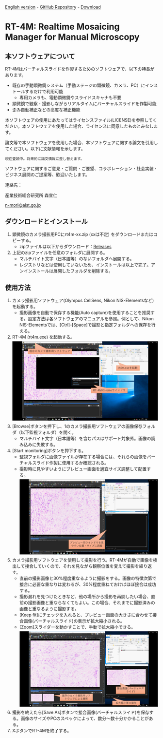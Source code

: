 [English version](README.md) - [GitHub Repository](https://github.com/mori-nobuhito/rt4m-pub/) - [Download](https://github.com/mori-nobuhito/rt4m-pub/releases)
# RT-4M: Realtime Mosaicing Manager for Manual Microscopy
## 本ソフトウェアについて
RT-4Mはバーチャルスライドを作製するためのソフトウェアで、以下の特長があります。
- 既存の手動顕微鏡システム（手動ステージの顕微鏡、カメラ、PC）にインストールするだけで利用可能
  - 専用カメラも、電動顕微鏡やスライドスキャナも不要
- 顕微鏡で観察・撮影しながらリアルタイムにバーチャルスライドを作製可能
- 歪み自動補正などの高度な補正機能

本ソフトウェアの使用にあたってはライセンスファイル(LICENSE)を参照してください。本ソフトウェアを使用した場合、ライセンスに同意したものとみなします。

論文等で本ソフトウェアを使用した場合、本ソフトウェアに関する論文を引用してください。以下に文献情報を示します。
```
現在査読中。将来的に論文情報に差し替えます。
```

ソフトウェアに関するご意見・ご質問・ご要望、コラボレーション・社会実装・ビジネス展開のご提案等、歓迎いたします。

連絡先：

産業技術総合研究所 森宣仁

n-mori@aist.go.jp


## ダウンロードとインストール
1. 顕微鏡のカメラ撮影用PCにrt4m-xx.zip (xxは不定) をダウンロードまたはコピーする。
   - zipファイルは以下からダウンロード：[Releases](https://github.com/mori-nobuhito/rt4m-pub/releases)
2. 上記のzipファイルを任意のフォルダに展開する。
   - マルチバイト文字（日本語等）のないフォルダへ展開する。
   - レジストリなどは使用していないため、インストールは以上で完了。アンインストールは展開したフォルダを削除する。

## 使用方法
1. カメラ撮影用ソフトウェア(Olympus CellSens, Nikon NIS-Elementsなど)を起動する。
   - 撮影画像を自動で保存する機能(Auto capture)を使用することを推奨する。設定方法は各ソフトウェアのマニュアルを参照。例として、Nikon NIS-Elementsでは、[Ctrl]-[Space]で撮影と指定フォルダへの保存を行える。
2. RT-4M (rt4m.exe) を起動する。
   ![img1](readmedata/1jp.PNG)
3. [Browse]ボタンを押下し、1のカメラ撮影用ソフトウェアの画像保存フォルダ（以下監視フォルダ）を開く。
   - マルチバイト文字（日本語等）を含むパスはサポート対象外。画像の読み込みに失敗する。
4. [Start monitoring]ボタンを押下する。
   - 監視フォルダに画像ファイルが存在する場合には、それらの画像をバーチャルスライド作製に使用するか確認される。
   - 撮影時に見やすいようにプレビュー画面を適宜サイズ調整して配置する。
   ![img2](readmedata/2jp.PNG)
5. カメラ撮影用ソフトウェアを使用して撮影を行う。RT-4Mが自動で画像を検出して接合していくので、それを見ながら観察位置を変えて撮影を繰り返す。
   - 直前の撮影画像と30%程度重なるように撮影をする。画像の特徴次第で接合に必要な重なりは変わるが、30%程度重ねておけばほぼ接合は成功する。
   - 撮影漏れを見つけたときなど、他の場所から撮影を再開したい場合、直前の撮影画像と重ならなくてもよい。この場合、それまでに撮影済みの画像と重なるように撮影する。
   - [Keep fit]にチェックを入れると、プレビュー画面の大きさに合わせて接合画像(バーチャルスライド)の表示が拡大縮小される。
   - [Zoom]スライダーを動かすことで、手動で拡大縮小できる。
   ![img3](readmedata/3jp.PNG)
6. 撮影を終えたら[Save As]ボタンで接合画像(バーチャルスライド)を保存する。画像のサイズやPCのスペックによって、数分～数十分かかることがある。
7. XボタンでRT-4Mを終了する。
